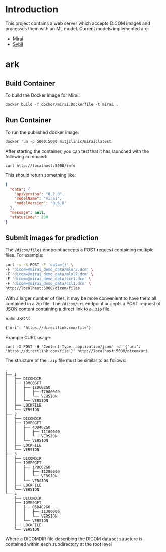 # Introduction

This project contains a web server which accepts DICOM images and processes them with an ML model.
Current models implemented are:  
* [Mirai](https://github.com/reginabarzilaygroup/Mirai)  
* [Sybil](https://github.com/reginabarzilaygroup/Sybil)

# ark

## Build Container
To build the Docker image for Mirai:

    docker build -f docker/mirai.Dockerfile -t mirai .

## Run Container

To run the published docker image:

    docker run -p 5000:5000 mitjclinic/mirai:latest

After starting the container, you can test that it has launched with the following command:

    curl http://localhost:5000/info

This should return something like:
```json
{
  "data": {
    "apiVersion": "0.2.0", 
    "modelName": "mirai", 
    "modelVersion": "0.6.0"
  }, 
  "message": null, 
  "statusCode": 200
}
```

## Submit images for prediction

The `/dicom/files` endpoint accepts a POST request containing multiple files. For example:

```bash
curl -s -X POST -F 'data={}' \
-F 'dicom=@mirai_demo_data/mlor2.dcm' \
-F 'dicom=@mirai_demo_data/mlol2.dcm' \
-F 'dicom=@mirai_demo_data/ccr1.dcm' \
-F 'dicom=@mirai_demo_data/ccl1.dcm' \
http://localhest:5000/dicom/files
```

With a larger number of files, it may be more convenient to have them all contained in a zip file.
The `/dicom/uri` endpoint accepts a POST request of JSON content containing a direct link to a `.zip` file.

Valid JSON:

    {'uri': 'https://directlink.com/file'}

Example CURL usage:

    curl -X POST -H 'Content-Type: application/json' -d '{'uri': 'https://directlink.com/file'}' http://localhost:5000/dicom/uri

The structure of the `.zip` file must be similar to as follows:

```
.
├── 1
│   ├── DICOMDIR
│   ├── IDME0GFT
│   │   ├── 1EDCG2GO
│   │   │   ├── I7000000
│   │   │   └── VERSION
│   │   └── VERSION
│   ├── LOCKFILE
│   └── VERSION
├── 2
│   ├── DICOMDIR
│   ├── IDME0GFT
│   │   ├── 4OD4G2GO
│   │   │   ├── I1100000
│   │   │   └── VERSION
│   │   └── VERSION
│   ├── LOCKFILE
│   └── VERSION
├── 3
│   ├── DICOMDIR
│   ├── IDME0GFT
│   │   ├── 1PDCG2GO
│   │   │   ├── I1200000
│   │   │   └── VERSION
│   │   └── VERSION
│   ├── LOCKFILE
│   └── VERSION
└── 4
    ├── DICOMDIR
    ├── IDME0GFT
    │   ├── 05D4G2GO
    │   │   ├── I1300000
    │   │   └── VERSION
    │   └── VERSION
    ├── LOCKFILE
    └── VERSION
```

Where a DICOMDIR file describing the DICOM dataset structure is contained within each subdirectory at the root level.